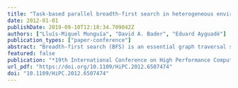 ```yaml
---
title: "Task-based parallel breadth-first search in heterogeneous environments"
date: 2012-01-01
publishDate: 2019-09-10T12:18:34.709042Z
authors: ["Lluís-Miquel Munguía", "David A. Bader", "Eduard Ayguadé"]
publication_types: ["paper-conference"]
abstract: "Breadth-first search (BFS) is an essential graph traversal strategy widely used in many computing applications. Because of its irregular data access patterns, BFS has become a non-trivial problem hard to parallelize efficiently. In this paper, we introduce a parallelization strategy that allows the load balancing of computation resources as well as the execution of graph traversals in hybrid environments composed of CPUs and GPUs. To achieve that goal, we use a fine-grained task-based parallelization scheme and the OmpSs programming model. We obtain processing rates up to 2.8 billion traversed edges per second with a single GPU and a multi-core processor. Our study shows high processing rates are achievable with hybrid environments despite the GPU communication latency and memory coherence."
featured: false
publication: "*19th International Conference on High Performance Computing, HiPC 2012, Pune, India, December 18-22, 2012*"
url_pdf: "https://doi.org/10.1109/HiPC.2012.6507474"
doi: "10.1109/HiPC.2012.6507474"
---
```



